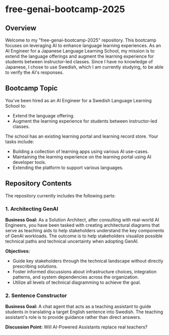 # free-genai-bootcamp-2025

## Overview
Welcome to my "free-genai-bootcamp-2025" repository. This bootcamp focuses on leveraging AI to enhance language learning experiences. As an AI Engineer for a Japanese Language Learning School, my mission is to extend the language offerings and augment the learning experience for students between instructor-led classes. Since I have no knowledge of Japanese, I chose to use Swedish, which I am currently studying, to be able to verify the AI's responses.

## Bootcamp Topic
You've been hired as an AI Engineer for a Swedish Language Learning School to:
- Extend the language offering.
- Augment the learning experience for students between instructor-led classes.

The school has an existing learning portal and learning record store. Your tasks include:
- Building a collection of learning apps using various AI use-cases.
- Maintaining the learning experience on the learning portal using AI developer tools.
- Extending the platform to support various languages.

## Repository Contents
The repository currently includes the following parts:

### 1. Architecting GenAI
**Business Goal:** 
As a Solution Architect, after consulting with real-world AI Engineers, you have been tasked with creating architectural diagrams that serve as teaching aids to help stakeholders understand the key components of GenAI workloads. The outcome is to help stakeholders visualize possible technical paths and technical uncertainty when adopting GenAI.

**Objectives:**
- Guide key stakeholders through the technical landscape without directly prescribing solutions.
- Foster informed discussions about infrastructure choices, integration patterns, and system dependencies across the organization.
- Utilize all levels of technical diagramming to achieve the goal.

### 2. Sentence Constructor
**Business Goal:** 
A chat agent that acts as a teaching assistant to guide students in translating a target English sentence into Swedish. The teaching assistant's role is to provide guidance rather than direct answers.

**Discussion Point:** 
Will AI-Powered Assistants replace real teachers?
